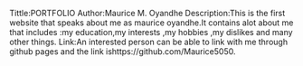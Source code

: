  Tittle:PORTFOLIO
 Author:Maurice M. Oyandhe
 Description:This is the first website  that speaks about me as maurice oyandhe.It
 contains alot about me that includes :my education,my interests ,my hobbies ,my dislikes and many other things.
 Link:An interested person can be able to link with me through github pages and the link ishttps://github.com/Maurice5050.



 
